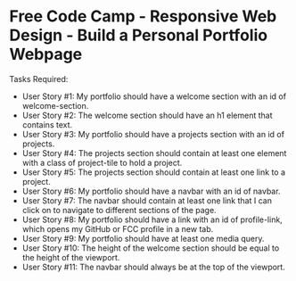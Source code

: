 # Free Code Camp - Responsive Web Design - Build a Personal Portfolio Webpage
Tasks Required:
<ul>
	<li>User Story #1: My portfolio should have a welcome section with an id of welcome-section.</li>
	<li>User Story #2: The welcome section should have an h1 element that contains text.</li>
	<li>User Story #3: My portfolio should have a projects section with an id of projects.</li>
	<li>User Story #4: The projects section should contain at least one element with a class of project-tile to hold a project.</li>
	<li>User Story #5: The projects section should contain at least one link to a project.</li>
	<li>User Story #6: My portfolio should have a navbar with an id of navbar.</li>
	<li>User Story #7: The navbar should contain at least one link that I can click on to navigate to different sections of the page.</li>
	<li>User Story #8: My portfolio should have a link with an id of profile-link, which opens my GitHub or FCC profile in a new tab.</li>
	<li>User Story #9: My portfolio should have at least one media query.</li>
	<li>User Story #10: The height of the welcome section should be equal to the height of the viewport.</li>
	<li>User Story #11: The navbar should always be at the top of the viewport.</li>
</ul>